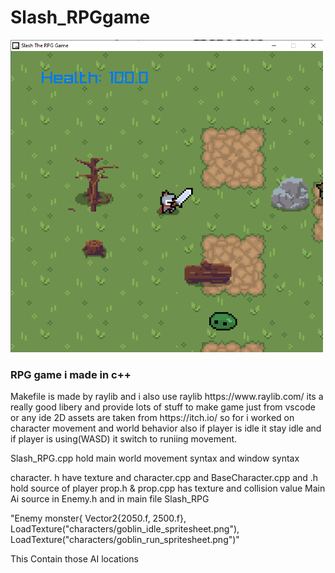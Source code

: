 # Slash_RPGgame
<img src="Image/Screenshot_2.png" alt="Main Frame of Game" width="500" height="500">
<h3>RPG game i made in c++</h3>
Makefile is made by raylib and i also use raylib https://www.raylib.com/
its a really good libery and provide lots of stuff to make game just from vscode or any ide
2D assets are taken from https://itch.io/
so for i worked on character movement and world behavior also if player is idle it stay idle and if player is using(WASD) it switch to runiing movement.

Slash_RPG.cpp hold main world movement syntax and window syntax 

character. h have texture and character.cpp and BaseCharacter.cpp and .h hold source of player
prop.h & prop.cpp has texture and collision value
Main Ai source in Enemy.h and in main file Slash_RPG 

"Enemy monster{
            Vector2{2050.f, 2500.f},
            LoadTexture("characters/goblin_idle_spritesheet.png"),
            LoadTexture("characters/goblin_run_spritesheet.png")"

This Contain those AI locations             


